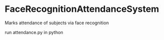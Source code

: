 # FaceRecognitionAttendanceSystem
Marks attendance of subjects via face recognition 

run attendance.py in python



